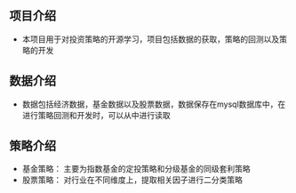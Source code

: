 ## 项目介绍
- 本项目用于对投资策略的开源学习，项目包括数据的获取，策略的回测以及策略的开发
## 数据介绍
- 数据包括经济数据，基金数据以及股票数据，数据保存在mysql数据库中，在进行策略回测和开发时，可以从中进行读取
## 策略介绍
- 基金策略： 主要为指数基金的定投策略和分级基金的同级套利策略
- 股票策略： 对行业在不同维度上，提取相关因子进行二分类策略